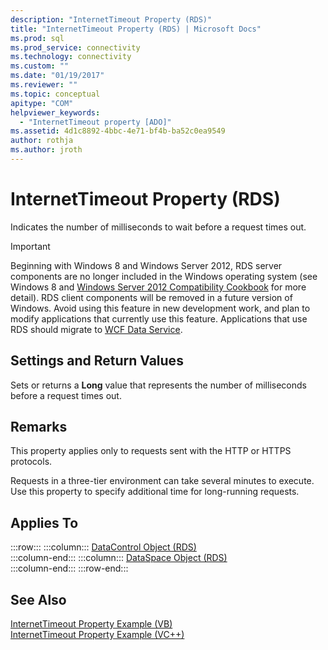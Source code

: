 ```yaml
---
description: "InternetTimeout Property (RDS)"
title: "InternetTimeout Property (RDS) | Microsoft Docs"
ms.prod: sql
ms.prod_service: connectivity
ms.technology: connectivity
ms.custom: ""
ms.date: "01/19/2017"
ms.reviewer: ""
ms.topic: conceptual
apitype: "COM"
helpviewer_keywords: 
  - "InternetTimeout property [ADO]"
ms.assetid: 4d1c8892-4bbc-4e71-bf4b-ba52c0ea9549
author: rothja
ms.author: jroth
---
```

# InternetTimeout Property (RDS)
Indicates the number of milliseconds to wait before a request times out.  
  
> [!IMPORTANT]
>  Beginning with Windows 8 and Windows Server 2012, RDS server components are no longer included in the Windows operating system (see Windows 8 and [Windows Server 2012 Compatibility Cookbook](https://www.microsoft.com/download/details.aspx?id=27416) for more detail). RDS client components will be removed in a future version of Windows. Avoid using this feature in new development work, and plan to modify applications that currently use this feature. Applications that use RDS should migrate to [WCF Data Service](https://go.microsoft.com/fwlink/?LinkId=199565).  
  
## Settings and Return Values  
 Sets or returns a **Long** value that represents the number of milliseconds before a request times out.  
  
## Remarks  
 This property applies only to requests sent with the HTTP or HTTPS protocols.  
  
 Requests in a three-tier environment can take several minutes to execute. Use this property to specify additional time for long-running requests.  
  
## Applies To  

:::row:::
    :::column:::
        [DataControl Object (RDS)](./datacontrol-object-rds.md)  
    :::column-end:::
    :::column:::
        [DataSpace Object (RDS)](./dataspace-object-rds.md)  
    :::column-end:::
:::row-end:::

## See Also  
 [InternetTimeout Property Example (VB)](./internettimeout-property-example-vb.md)   
 [InternetTimeout Property Example (VC++)](./internettimeout-property-example-vc.md)   

